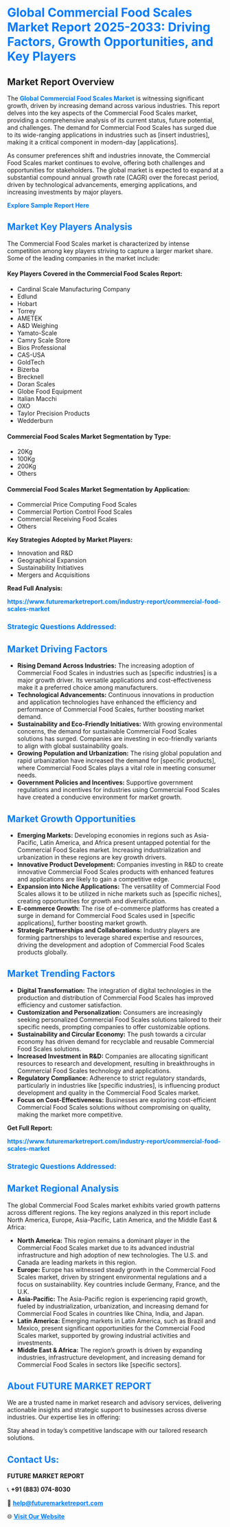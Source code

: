 <h1 style="color: #007BFF;">Global Commercial Food Scales Market Report 2025-2033: Driving Factors, Growth Opportunities, and Key Players</h1>

<section id="overview">
<h2>Market Report Overview</h2>
<p>The <a href="https://www.futuremarketreport.com/industry-report/commercial-food-scales-market" style="color: #007BFF; text-decoration: none;"><strong>Global Commercial Food Scales Market</strong></a> is witnessing significant growth, driven by increasing demand across various industries. This report delves into the key aspects of the Commercial Food Scales market, providing a comprehensive analysis of its current status, future potential, and challenges. The demand for Commercial Food Scales has surged due to its wide-ranging applications in industries such as [insert industries], making it a critical component in modern-day [applications].</p>
<p>As consumer preferences shift and industries innovate, the Commercial Food Scales market continues to evolve, offering both challenges and opportunities for stakeholders. The global market is expected to expand at a substantial compound annual growth rate (CAGR) over the forecast period, driven by technological advancements, emerging applications, and increasing investments by major players.</p>
</section>

<section id="overview">
<p><a href="https://www.futuremarketreport.com/request-sample/reportId=51275" style="color: #007BFF; text-decoration: none;"><strong>Explore Sample Report Here</strong></a></p>
</section>

<section id="key-players">
<h2 style="color: #007BFF;">Market Key Players Analysis</h2>
<p>The Commercial Food Scales market is characterized by intense competition among key players striving to capture a larger market share. Some of the leading companies in the market include:</p>
<h4>Key Players Covered in the Commercial Food Scales Report:</h4>
<ul><li>Cardinal Scale Manufacturing Company</li><li>Edlund</li><li>Hobart</li><li>Torrey</li><li>AMETEK</li><li>A&amp;D Weighing</li><li>Yamato-Scale</li><li>Camry Scale Store</li><li>Bios Professional</li><li>CAS-USA</li><li>GoldTech</li><li>Bizerba</li><li>Brecknell</li><li>Doran Scales</li><li>Globe Food Equipment</li><li>Italian Macchi</li><li>OXO</li><li>Taylor Precision Products</li><li>Wedderburn</li></ul>
<h4>Commercial Food Scales Market Segmentation by Type:</h4>
<ul><li>20Kg</li><li>100Kg</li><li>200Kg</li><li>Others</li></ul>

<h4>Commercial Food Scales Market Segmentation by Application:</h4>
<ul><li>Commercial Price Computing Food Scales</li><li>Commercial Portion Control Food Scales</li><li>Commercial Receiving Food Scales</li><li>Others</li></ul>
<p><strong>Key Strategies Adopted by Market Players:</strong></p>
<ul>
<li>Innovation and R&D</li>
<li>Geographical Expansion</li>
<li>Sustainability Initiatives</li>
<li>Mergers and Acquisitions</li>
</ul>
</section>

<section>
<p><strong>Read Full Analysis: </strong></p><a href="https://www.futuremarketreport.com/industry-report/commercial-food-scales-market" style="color: #007BFF; text-decoration: none;"><strong>https://www.futuremarketreport.com/industry-report/commercial-food-scales-market</strong></a>
<h3 style="color: #007BFF;">Strategic Questions Addressed:</h3>
</section>

<section id="driving-factors">
<h2 style="color: #007BFF;">Market Driving Factors</h2>
<ul>
<li><strong>Rising Demand Across Industries:</strong> The increasing adoption of Commercial Food Scales in industries such as [specific industries] is a major growth driver. Its versatile applications and cost-effectiveness make it a preferred choice among manufacturers.</li>
<li><strong>Technological Advancements:</strong> Continuous innovations in production and application technologies have enhanced the efficiency and performance of Commercial Food Scales, further boosting market demand.</li>
<li><strong>Sustainability and Eco-Friendly Initiatives:</strong> With growing environmental concerns, the demand for sustainable Commercial Food Scales solutions has surged. Companies are investing in eco-friendly variants to align with global sustainability goals.</li>
<li><strong>Growing Population and Urbanization:</strong> The rising global population and rapid urbanization have increased the demand for [specific products], where Commercial Food Scales plays a vital role in meeting consumer needs.</li>
<li><strong>Government Policies and Incentives:</strong> Supportive government regulations and incentives for industries using Commercial Food Scales have created a conducive environment for market growth.</li>
</ul>
</section>

<section id="growth-opportunities">
<h2 style="color: #007BFF;">Market Growth Opportunities</h2>
<ul>
<li><strong>Emerging Markets:</strong> Developing economies in regions such as Asia-Pacific, Latin America, and Africa present untapped potential for the Commercial Food Scales market. Increasing industrialization and urbanization in these regions are key growth drivers.</li>
<li><strong>Innovative Product Development:</strong> Companies investing in R&D to create innovative Commercial Food Scales products with enhanced features and applications are likely to gain a competitive edge.</li>
<li><strong>Expansion into Niche Applications:</strong> The versatility of Commercial Food Scales allows it to be utilized in niche markets such as [specific niches], creating opportunities for growth and diversification.</li>
<li><strong>E-commerce Growth:</strong> The rise of e-commerce platforms has created a surge in demand for Commercial Food Scales used in [specific applications], further boosting market growth.</li>
<li><strong>Strategic Partnerships and Collaborations:</strong> Industry players are forming partnerships to leverage shared expertise and resources, driving the development and adoption of Commercial Food Scales products globally.</li>
</ul>
</section>

<section id="trending-factors">
<h2 style="color: #007BFF;">Market Trending Factors</h2>
<ul>
<li><strong>Digital Transformation:</strong> The integration of digital technologies in the production and distribution of Commercial Food Scales has improved efficiency and customer satisfaction.</li>
<li><strong>Customization and Personalization:</strong> Consumers are increasingly seeking personalized Commercial Food Scales solutions tailored to their specific needs, prompting companies to offer customizable options.</li>
<li><strong>Sustainability and Circular Economy:</strong> The push towards a circular economy has driven demand for recyclable and reusable Commercial Food Scales solutions.</li>
<li><strong>Increased Investment in R&D:</strong> Companies are allocating significant resources to research and development, resulting in breakthroughs in Commercial Food Scales technology and applications.</li>
<li><strong>Regulatory Compliance:</strong> Adherence to strict regulatory standards, particularly in industries like [specific industries], is influencing product development and quality in the Commercial Food Scales market.</li>
<li><strong>Focus on Cost-Effectiveness:</strong> Businesses are exploring cost-efficient Commercial Food Scales solutions without compromising on quality, making the market more competitive.</li>
</ul>
</section>

<section>
<p><strong>Get Full Report: </strong></p><a href="https://www.futuremarketreport.com/industry-report/commercial-food-scales-market" style="color: #007BFF; text-decoration: none;"><strong>https://www.futuremarketreport.com/industry-report/commercial-food-scales-market</strong></a>
<h3 style="color: #007BFF;">Strategic Questions Addressed:</h3>
</section>


<section id="regional-analysis">
<h2 style="color: #007BFF;">Market Regional Analysis</h2>
<p>The global Commercial Food Scales market exhibits varied growth patterns across different regions. The key regions analyzed in this report include North America, Europe, Asia-Pacific, Latin America, and the Middle East & Africa:</p>
<ul>
<li><strong>North America:</strong> This region remains a dominant player in the Commercial Food Scales market due to its advanced industrial infrastructure and high adoption of new technologies. The U.S. and Canada are leading markets in this region.</li>
<li><strong>Europe:</strong> Europe has witnessed steady growth in the Commercial Food Scales market, driven by stringent environmental regulations and a focus on sustainability. Key countries include Germany, France, and the U.K.</li>
<li><strong>Asia-Pacific:</strong> The Asia-Pacific region is experiencing rapid growth, fueled by industrialization, urbanization, and increasing demand for Commercial Food Scales in countries like China, India, and Japan.</li>
<li><strong>Latin America:</strong> Emerging markets in Latin America, such as Brazil and Mexico, present significant opportunities for the Commercial Food Scales market, supported by growing industrial activities and investments.</li>
<li><strong>Middle East & Africa:</strong> The region’s growth is driven by expanding industries, infrastructure development, and increasing demand for Commercial Food Scales in sectors like [specific sectors].</li>
</ul>
</section>

<footer>
<h2 style="color: #007BFF;">About FUTURE MARKET REPORT</h2>
<p>We are a trusted name in market research and advisory services, delivering actionable insights and strategic support to businesses across diverse industries. Our expertise lies in offering:</p>

<p>Stay ahead in today’s competitive landscape with our tailored research solutions.</p>

<h2 style="color: #007BFF;">Contact Us:</h2>
<p><strong>FUTURE MARKET REPORT</strong></p>
<p>📞 <strong>+91 (883) 074-8030</strong></p>
<p>📧 <strong><a href="mailto:help@futuremarketreport.com" style="color: #007BFF;">help@futuremarketreport.com</a></strong></p>
<p>🌐 <strong><a href="https://www.futuremarketreport.com/" style="color: #007BFF;">Visit Our Website</a></strong></p>
</footer>